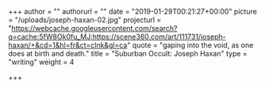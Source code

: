 +++
author = ""
authorurl = ""
date = "2019-01-29T00:21:27+00:00"
picture = "/uploads/joseph-haxan-02.jpg"
projecturl = "https://webcache.googleusercontent.com/search?q=cache:5fW8Ok0fu_MJ:https://scene360.com/art/111731/joseph-haxan/+&cd=1&hl=fr&ct=clnk&gl=ca"
quote = "gaping into the void, as one does at birth and death."
title = "Suburban Occult: Joseph Haxan"
type = "writing"
weight = 4

+++
